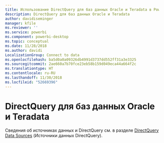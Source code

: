 ```yaml
---
title: Использование DirectQuery для баз данных Oracle и Teradata в Power BI
description: DirectQuery для баз данных Oracle и Teradata
author: davidiseminger
manager: kfile
ms.reviewer: ''
ms.service: powerbi
ms.component: powerbi-desktop
ms.topic: conceptual
ms.date: 11/28/2018
ms.author: davidi
LocalizationGroup: Connect to data
ms.openlocfilehash: ba5d0a0a09326db4991d3737dd552ff31a3e3325
ms.sourcegitcommit: 2ae660a7b70fce23eb58b159d049eca44a664f2c
ms.translationtype: HT
ms.contentlocale: ru-RU
ms.lasthandoff: 11/30/2018
ms.locfileid: "52669396"
---
```

# <a name="directquery-for-oracle-and-teradata-databases"></a>DirectQuery для баз данных Oracle и Teradata
Сведения об источниках данных и DirectQuery см. в разделе [DirectQuery Data Sources](desktop-directquery-data-sources.md) (Источники данных DirectQuery).


